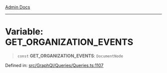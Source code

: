 [Admin Docs](/)

***

# Variable: GET\_ORGANIZATION\_EVENTS

> `const` **GET\_ORGANIZATION\_EVENTS**: `DocumentNode`

Defined in: [src/GraphQl/Queries/Queries.ts:1107](https://github.com/PalisadoesFoundation/talawa-admin/blob/main/src/GraphQl/Queries/Queries.ts#L1107)
